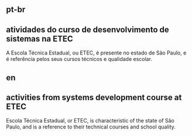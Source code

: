 ## pt-br
## atividades do curso de desenvolvimento de sistemas na ETEC
A Escola Técnica Estadual, ou ETEC, é presente no estado de São Paulo, e é referência pelos seus cursos técnicos e qualidade escolar.

## en
## activities from systems development course at ETEC
Escola Técnica Estadual, or ETEC, is characteristic of the state of São Paulo, and is a reference to their technical courses and school quality.
